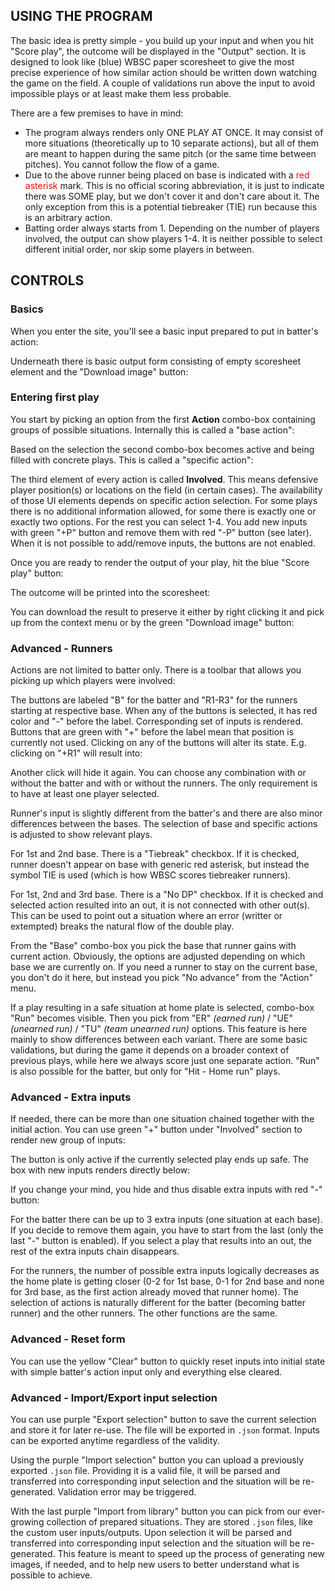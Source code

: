 ## USING THE PROGRAM

The basic idea is pretty simple - you build up your input and when you hit "Score play", the outcome will be displayed in the "Output" section. It is designed to look like (blue) WBSC paper scoresheet to give the most precise experience of how similar action should be written down watching the game on the field. A couple of validations run above the input to avoid impossible plays or at least make them less probable.

There are a few premises to have in mind:

- The program always renders only ONE PLAY AT ONCE. It may consist of more situations (theoretically up to 10 separate actions), but all of them are meant to happen during the same pitch (or the same time between pitches). You cannot follow the flow of a game.
- Due to the above runner being placed on base is indicated with a <span style="color: red">red asterisk</span> mark. This is no official scoring abbreviation, it is just to indicate there was SOME play, but we don't cover it and don't care about it. The only exception from this is a potential tiebreaker (TIE) run because this is an arbitrary action.
- Batting order always starts from 1. Depending on the number of players involved, the output can show players 1-4. It is neither possible to select different initial order, nor skip some players in between.
        
## CONTROLS

### Basics

When you enter the site, you'll see a basic input prepared to put in batter's action:

<div>
<article-image src="01-basic-input.png" alt="" css="w-full sm:w-[640px]" />
</div>

Underneath there is basic output form consisting of empty scoresheet element and the "Download image" button:

<div>
<article-image src="02-basic-output.png" alt=""  :width="200" />
</div>

### Entering first play

You start by picking an option from the first **Action** combo-box containing groups of possible situations. Internally this is called a "base action":

<div>
<article-image src="03-base-action.png" alt="" :width="200" />
</div>

Based on the selection the second combo-box becomes active and being filled with concrete plays. This is called a "specific action":

<div>
<article-image src="04-specific-action.png" alt="" :width="400" />
</div>

The third element of every action is called **Involved**. This means defensive player position(s) or locations on the field (in certain cases). The availability of those UI elements depends on specific action selection. For some plays there is no additional information allowed, for some there is exactly one or exactly two options. For the rest you can select 1-4. You add new inputs with green "+P" button and remove them with red "-P" button (see later). When it is not possible to add/remove inputs, the buttons are not enabled.

<div>
<article-image src="05-involved.png" alt="" :height="40" />
</div>

Once you are ready to render the output of your play, hit the blue "Score play" button:

<div>
<article-image src="06-generate.png" alt="" :height="40" />
</div>

The outcome will be printed into the scoresheet:

<div>
<article-image src="07-result.png" alt="" />
</div>

You can download the result to preserve it either by right clicking it and pick up from the context menu or by the green "Download image" button:

<div>
<article-image src="08-download.png" alt="" :height="40" />
</div>

### Advanced - Runners

Actions are not limited to batter only. There is a toolbar that allows you picking up which players were involved:

<div>
<article-image src="09-pick-players.png" alt="" :height="40" />
</div>

The buttons are labeled "B" for the batter and "R1-R3" for the runners starting at respective base. When any of the buttons is selected, it has red color and "-" before the label. Corresponding set of inputs is rendered. Buttons that are green with "+" before the label mean that position is currently not used. Clicking on any of the buttons will alter its state. E.g. clicking on "+R1" will result into:

<div>
<article-image src="10-runner-input.png" alt="" css="w-full sm:w-[640px]" />
</div>

Another click will hide it again. You can choose any combination with or without the batter and with or without the runners. The only requirement is to have at least one player selected.

Runner's input is slightly different from the batter's and there are also minor differences between the bases. The selection of base and specific actions is adjusted to show relevant plays.

For 1st and 2nd base. There is a "Tiebreak" checkbox. If it is checked, runner doesn't appear on base with generic red asterisk, but instead the symbol TIE is used (which is how WBSC scores tiebreaker runners).

For 1st, 2nd and 3rd base. There is a "No DP" checkbox. If it is checked and selected action resulted into an out, it is not connected with other out(s). This can be used to point out a situation where an error (writter or extempted) breaks the natural flow of the double play.

From the "Base" combo-box you pick the base that runner gains with current action. Obviously, the options are adjusted depending on which base we are currently on. If you need a runner to stay on the current base, you don't do it here, but instead you pick "No advance" from the "Action" menu. 

If a play resulting in a safe situation at home plate is selected, combo-box "Run" becomes visible. Then you pick from "ER" _(earned run)_ / "UE" _(unearned run)_ / "TU" _(team unearned run)_ options. This feature is here mainly to show differences between each variant. There are some basic validations, but during the game it depends on a broader context of previous plays, while here we always score just one separate action. "Run" is also possible for the batter, but only for "Hit - Home run" plays.

<div>
<article-image src="11-type-of-run.png" alt="" :height="150" />
</div>

### Advanced - Extra inputs

If needed, there can be more than one situation chained together with the initial action. You can use green "+" button under "Involved" section to render new group of inputs:

<div>
<article-image src="12-plus-action.png" alt="" :height="40" />
</div>

The button is only active if the currently selected play ends up safe. The box with new inputs renders directly below:

<div>
<article-image src="13-extra-input.png" alt="" :width="600" />
</div>

If you change your mind, you hide and thus disable extra inputs with red "-" button:

<div>
<article-image src="14-minus-action.png" alt="" :height="40" />
</div>

For the batter there can be up to 3 extra inputs (one situation at each base). If you decide to remove them again, you have to start from the last (only the last "-" button is enabled). If you select a play that results into an out, the rest of the extra inputs chain disappears.

For the runners, the number of possible extra inputs logically decreases as the home plate is getting closer (0-2 for 1st base, 0-1 for 2nd base and none for 3rd base, as the first action already moved that runner home). The selection of actions is naturally different for the batter (becoming batter runner) and the other runners. The other functions are the same.

### Advanced - Reset form

You can use the yellow "Clear" button to quickly reset inputs into initial state with simple batter's action input only and everything else cleared.

<div>
<article-image src="15-clear.png" alt="" :height="40" />
</div>

### Advanced - Import/Export input selection

You can use purple "Export selection" button to save the current selection and store it for later re-use. The file will be exported in `.json` format. Inputs can be exported anytime regardless of the validity.

<div>
<article-image src="16-export.png" alt="" :height="40" />
</div>

Using the purple "Import selection" button you can upload a previously exported `.json` file. Providing it is a valid file, it will be parsed and transferred into corresponding input selection and the situation will be re-generated. Validation error may be triggered.

<div>
<article-image src="17-import.png" alt="" :height="40" />
</div>

With the last purple "Import from library" button you can pick from our ever-growing collection of prepared situations. They are stored `.json` files, like the custom user inputs/outputs. Upon selection it will be parsed and transferred into corresponding input selection and the situation will be re-generated. This feature is meant to speed up the process of generating new images, if needed, and to help new users to better understand what is possible to achieve.

<div>
<article-image src="18-import-lib.png" alt="" :height="40" />
</div>
